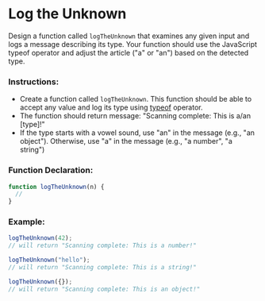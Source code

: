 # Log the Unknown

Design a function called `logTheUnknown` that examines any given input and logs a message describing its type. Your function should use the JavaScript typeof operator and adjust the article ("a" or "an") based on the detected type.

### Instructions:

- Create a function called `logTheUnknown`. This function should be able to accept any value and log its type using [typeof](https://developer.mozilla.org/ru/docs/Web/JavaScript/Reference/Operators/typeof) operator.
- The function should return message: "Scanning complete: This is a/an [type]!"
- If the type starts with a vowel sound, use "an" in the message (e.g., "an object"). Otherwise, use "a" in the message (e.g., "a number", "a string")

### Function Declaration:

```js
function logTheUnknown(n) {
  //
}
```

### Example:

```js
logTheUnknown(42);
// will return "Scanning complete: This is a number!"

logTheUnknown("hello");
// will return "Scanning complete: This is a string!"

logTheUnknown({});
// will return "Scanning complete: This is an object!"
```
